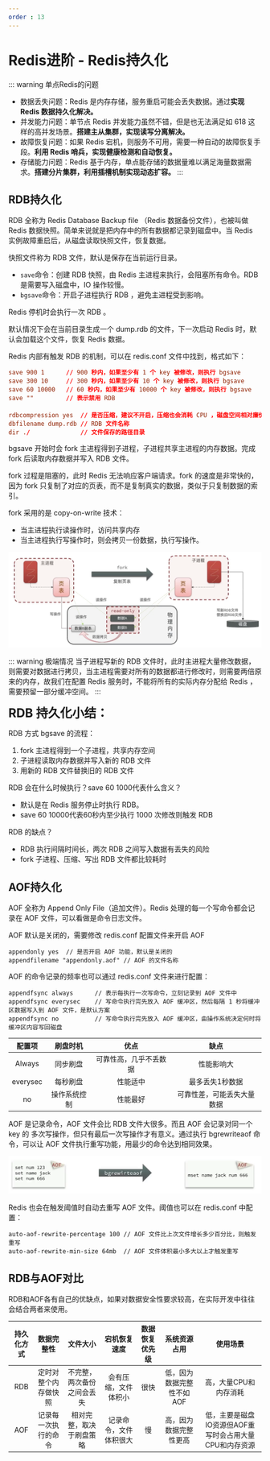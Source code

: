 ```yaml
---
order : 13
---
```


# Redis进阶 - Redis持久化

::: warning 单点Redis的问题
- 数据丢失问题：Redis 是内存存储，服务重启可能会丢失数据。通过**实现 Redis 数据持久化解决。**
- 并发能力问题：单节点 Redis 并发能力虽然不错，但是也无法满足如 618 这样的高并发场景。**搭建主从集群，实现读写分离解决。**
- 故障恢复问题：如果 Redis 宕机，则服务不可用，需要一种自动的故障恢复手段。**利用 Redis 哨兵，实现健康检测和自动恢复。**
- 存储能力问题：Redis 基于内存，单点能存储的数据量难以满足海量数据需求。**搭建分片集群，利用插槽机制实现动态扩容。**
:::


## RDB持久化

RDB 全称为 Redis Database Backup file （Redis 数据备份文件），也被叫做 Redis 数据快照。简单来说就是把内存中的所有数据都记录到磁盘中。当 Redis 实例故障重启后，从磁盘读取快照文件，恢复数据。

快照文件称为 RDB 文件，默认是保存在当前运行目录。

- `save`命令：创建 RDB 快照，由 Redis 主进程来执行，会阻塞所有命令。RDB 是需要写入磁盘中，IO 操作较慢。
- `bgsave`命令：开启子进程执行 RDB ，避免主进程受到影响。

Redis 停机时会执行一次 RDB 。

默认情况下会在当前目录生成一个 dump.rdb 的文件，下一次启动 Redis 时，默认会加载这个文件，恢复 Redis 数据。

Redis 内部有触发 RDB 的机制，可以在 redis.conf 文件中找到，格式如下：

```conf
save 900 1      // 900 秒内，如果至少有 1 个 key 被修改，则执行 bgsave
save 300 10     // 300 秒内，如果至少有 10 个 key 被修改，则执行 bgsave
save 60 10000   // 60 秒内，如果至少有 10000 个 key 被修改，则执行 bgsave
save ""         // 表示禁用 RDB

rdbcompression yes  // 是否压缩，建议不开启，压缩也会消耗 CPU ，磁盘空间相对廉价
dbfilename dump.rdb // RDB 文件名称
dir ./              // 文件保存的路径目录
```

bgsave 开始时会 fork 主进程得到子进程，子进程共享主进程的内存数据。完成 fork 后读取内存数据并写入 RDB 文件。

fork 过程是阻塞的，此时 Redis 无法响应客户端请求。fork 的速度是非常快的，因为 fork 只复制了对应的页表，而不是复制真实的数据，类似于只复制数据的索引。

fork 采用的是 copy-on-write 技术：

- 当主进程执行读操作时，访问共享内存
- 当主进程执行写操作时，则会拷贝一份数据，执行写操作。

![](../../../assets/redis-advance-persistence/2023-06-23-16-27-48.png)

::: warning 极端情况
当子进程写新的 RDB 文件时，此时主进程大量修改数据，则需要对数据进行拷贝，当主进程需要对所有的数据都进行修改时，则需要两倍原来的内存，故我们在配置 Redis 服务时，不能将所有的实际内存分配给 Redis ，需要预留一部分缓冲空间。
:::

**<font size=5>RDB 持久化小结：</font>**

RDB 方式 bgsave 的流程：
1. fork 主进程得到一个子进程，共享内存空间
2. 子进程读取内存数据并写入新的 RDB 文件
3. 用新的 RDB 文件替换旧的 RDB 文件

RDB 会在什么时候执行？save 60 1000代表什么含义？

- 默认是在 Redis 服务停止时执行 RDB。
- save 60 10000代表60秒内至少执行 1000 次修改则触发 RDB

RDB 的缺点？

- RDB 执行间隔时间长，两次 RDB 之间写入数据有丢失的风险
- fork 子进程、压缩、写出 RDB 文件都比较耗时


## AOF持久化

AOF 全称为 Append Only File（追加文件）。Redis 处理的每一个写命令都会记录在 AOF 文件，可以看做是命令日志文件。

AOF 默认是关闭的，需要修改 redis.conf 配置文件来开启 AOF

```
appendonly yes  // 是否开启 AOF 功能，默认是关闭的
appendfilename "appendonly.aof" // AOF 的文件名称
```

AOF 的命令记录的频率也可以通过 redis.conf 文件来进行配置：
```
appendfsync always      // 表示每执行一次写命令，立刻记录到 AOF 文件中 
appendfsync everysec    // 写命令执行完先放入 AOF 缓冲区，然后每隔 1 秒将缓冲区数据写入到 AOF 文件，是默认方案
appendfsync no          // 写命令执行完先放入 AOF 缓冲区，由操作系统决定何时将缓冲区内容写回磁盘
```

|配置项|刷盘时机|优点|缺点|
|:---:|:---:|:---:|:---:|
|Always|同步刷盘|可靠性高，几乎不丢数据|性能影响大|
|everysec|每秒刷盘|性能适中|最多丢失1秒数据|
|no|操作系统控制|性能最好|可靠性差，可能丢失大量数据|

AOF 是记录命令，AOF 文件会比 RDB 文件大很多。而且 AOF 会记录对同一个 key 的 多次写操作，但只有最后一次写操作才有意义。通过执行 bgrewriteaof 命令，可以让 AOF 文件执行重写功能，用最少的命令达到相同效果。

![](../../../assets/redis-advance-persistence/2023-06-23-17-00-36.png)

Redis 也会在触发阈值时自动去重写 AOF 文件。阈值也可以在 redis.conf 中配置：

```
auto-aof-rewrite-percentage 100 // AOF 文件比上次文件增长多少百分比，则触发重写
auto-aof-rewrite-min-size 64mb  // AOF 文件体积最小多大以上才触发重写
```

## RDB与AOF对比

RDB和AOF各有自己的优缺点，如果对数据安全性要求较高，在实际开发中往往会结合两者来使用。

|持久化方式|数据完整性|文件大小|宕机恢复速度|数据恢复优先级|系统资源占用|使用场景|
|:---:|:---:|:---:|:---:|:---:|:---:|:---:|
|RDB|定时对整个内存做快照|不完整，两次备份之间会丢失|会有压缩，文件体积小|很快|低，因为数据完整性不如AOF|高，大量CPU和内存消耗|可以容忍数分钟的数据丢失，追求更快的启动速度|
|AOF|记录每一次执行的命令|相对完整，取决于刷盘策略|记录命令，文件体积很大|慢|高，因为数据完整性更高|低，主要是磁盘IO资源但AOF重写时会占用大量CPU和内存资源|对数据安全性要求较高常见|